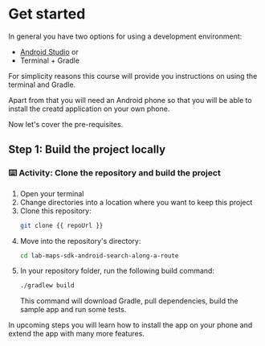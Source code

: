 # Get started

In general you have two options for using a development environment:

* [Android Studio](https://developer.android.com/studio/) or
* Terminal + Gradle

For simplicity reasons this course will provide you instructions on using the
terminal and Gradle.

Apart from that you will need an Android phone so that you will be able to install
the creatd application on your own phone.

Now let's cover the pre-requisites.

## Step 1: Build the project locally

### :keyboard: Activity: Clone the repository and build the project

1. Open your terminal
1. Change directories into a location where you want to keep this project
1. Clone this repository:
    ```bash
    git clone {{ repoUrl }}
    ```
1. Move into the repository's directory:
    ```bash
    cd lab-maps-sdk-android-search-along-a-route
    ```
1. In your repository folder, run the following build command:
    ```bash
    ./gradlew build
    ```
   This command will download Gradle, pull dependencies, build the sample app and run some tests.

In upcoming steps you will learn how to install the app on your phone and extend the app with many more features.
